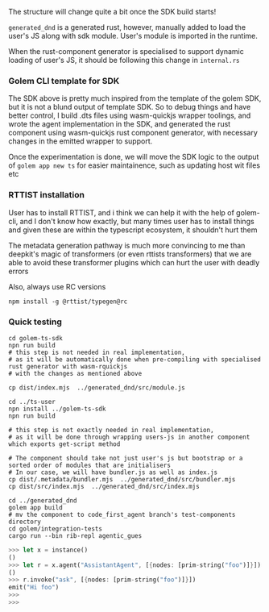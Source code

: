 The structure will change quite a bit once the SDK build starts!

`generated_dnd` is a generated rust, however, manually added to load the user's JS along with sdk module. User's module is imported 
in the runtime. 

When the rust-component generator is specialised to support dynamic loading of user's JS, it should be following this change
in `internal.rs`

### Golem CLI template for SDK

The SDK above is pretty much inspired from the template of the golem SDK, but it is not a blund output of template SDK.
So to debug things and have better control, I build .dts files using wasm-quickjs wrapper toolings, and wrote the agent implementation in the SDK,
and generated the rust component using wasm-quickjs rust component generator, with necessary changes in the emitted wrapper
to support.

Once the experimentation is done, we will move the SDK logic to the output of `golem app new ts` 
for easier maintainence, such as updating host wit files etc  

### RTTIST installation

User has to install RTTIST, and i think we can help it with the help of golem-cli, and I don't know how exactly,
but many times user has to install things and given these are within the typescript ecosystem, it shouldn't hurt them

The metadata generation pathway is much more convincing to me than deepkit's magic of transformers (or even rttists transformers)
that we are able to avoid these transformer plugins which can hurt the user with deadly errors

Also, always use RC versions

```
npm install -g @rttist/typegen@rc
```

### Quick testing

```shell
cd golem-ts-sdk
npn run build
# this step is not needed in real implementation, 
# as it will be automatically done when pre-compiling with specialised rust generator with wasm-rquickjs
# with the changes as mentioned above

cp dist/index.mjs  ../generated_dnd/src/module.js
```

```shell
cd ../ts-user
npn install ../golem-ts-sdk
npn run build

# this step is not exactly needed in real implementation, 
# as it will be done through wrapping users-js in another component which exports get-script method

# The component should take not just user's js but bootstrap or a sorted order of modules that are initialisers
# In our case, we will have bundler.js as well as index.js
cp dist/.metadata/bundler.mjs  ../generated_dnd/src/bundler.mjs
cp dist/src/index.mjs  ../generated_dnd/src/index.mjs

```

```shell
cd ../generated_dnd
golem app build
# mv the component to code_first_agent branch's test-components directory
cd golem/integration-tests
cargo run --bin rib-repl agentic_gues
```

```rust
>>> let x = instance()
()
>>> let r = x.agent("AssistantAgent", [{nodes: [prim-string("foo")]}])
()
>>> r.invoke("ask", [{nodes: [prim-string("foo")]}])
emit("Hi foo")
>>>
>>>

```
